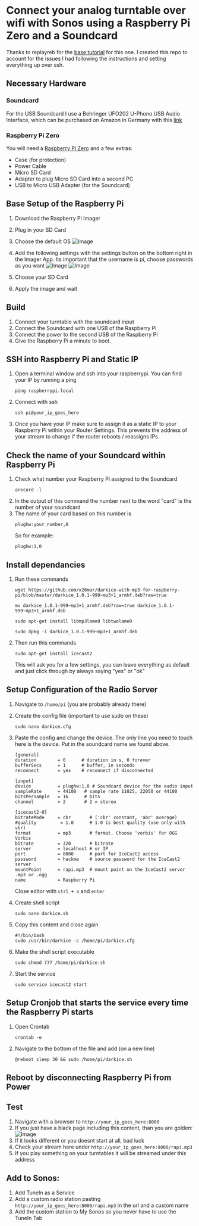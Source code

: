 # Connect your analog turntable over wifi with Sonos using a Raspberry Pi Zero and a Soundcard
Thanks to replayreb for the [base tutorial](https://www.instructables.com/Add-Aux-to-Sonos-Using-Raspberry-Pi/) for this one. I created this repo to account for the issues I had following the instructions and setting everything up over ssh. 

## Necessary Hardware
### Soundcard
For the USB Soundcard I use a Behringer UFO202 U-Phono USB Audio Interface, which can be purchased on Amazon in Germany with this [link](https://www.amazon.de/-/en/gp/product/B07QGM13RX/ref=ppx_yo_dt_b_search_asin_title?ie=UTF8&psc=1)

### Raspberry Pi Zero
You will need a [Raspberry Pi Zero](https://www.raspberrypi.com/products/raspberry-pi-zero/) and a few extras:
- Case (for protection)
- Power Cable
- Micro SD Card
- Adapter to plug Micro SD Card into a second PC 
- USB to Micro USB Adapter (for the Soundcard)

## Base Setup of the Raspberry Pi
1. Download the Raspberry Pi Imager
2. Plug in your SD Card
3. Choose the default OS
    ![Image](./images/choose_os.png "OS")
4. Add the following settings with the settings button on the bottom right in the Imager App. Its important that the username is pi, choose passwords as you want
    ![Image](./images/settings-1.png "Settings 1")
    ![Image](./images/settings-2.png "Settings 2")

5. Choose your SD Card
6. Apply the image and wait

## Build
1. Connect your turntable with the soundcard input
2. Connect the Soundcard with one USB of the Raspberry Pi
3. Connect the power to the second USB of the Raspberry Pi
4. Give the Raspberry Pi a minute to boot.

## SSH into Raspberry Pi and Static IP
1. Open a terminal window and ssh into your raspberrypi. You can find your IP by running a ping 
    ```
    ping raspberrypi.local
    ```
2. Connect with ssh
    ```
    ssh pi@your_ip_goes_here
    ```
3. Once you have your IP make sure to assign it as a static IP to your Raspberry Pi within your Router Settings. This prevents the address of your stream to change if the router reboots / reassigns IPs

## Check the name of your Soundcard within Raspberry Pi
1. Check what number your Raspberry Pi assigned to the Soundcard
    ```
    arecord -l
    ```
2. In the output of this command the number next to the word "card" is the number of your soundcard
3. The name of your card based on this number is
    ```
    plughw:your_number,0
    ```
    So for example:
    ```
    plughw:1,0
    ```

## Install dependancies
1. Run these commands
    ```
    wget https://github.com/x20mar/darkice-with-mp3-for-raspberry-pi/blob/master/darkice_1.0.1-999~mp3+1_armhf.deb?raw=true

    mv darkice_1.0.1-999~mp3+1_armhf.deb?raw=true darkice_1.0.1-999~mp3+1_armhf.deb

    sudo apt-get install libmp3lame0 libtwolame0

    sudo dpkg -i darkice_1.0.1-999~mp3+1_armhf.deb
    ```
2. Then run this commands
    ```
    sudo apt-get install icecast2
    ```
    This will ask you for a few settings, you can leave everything as default and just click through by always saying "yes" or "ok"

## Setup Configuration of the Radio Server
1. Navigate to `/home/pi` (you are probably already there)
2. Create the config file (important to use sudo on these)
    ```
    sudo nano darkice.cfg
    ```

3. Paste the config and change the device. The only line you need to touch here is the device. Put in the soundcard name we found above.
    ```
    [general]
    duration        = 0      # duration in s, 0 forever
    bufferSecs      = 1      # buffer, in seconds
    reconnect       = yes    # reconnect if disconnected

    [input]
    device          = plughw:1,0 # Soundcard device for the audio input
    sampleRate      = 44100   # sample rate 11025, 22050 or 44100
    bitsPerSample   = 16      # bits
    channel         = 2       # 2 = stereo

    [icecast2-0]
    bitrateMode     = cbr       # ('cbr' constant, 'abr' average)
    #quality         = 1.0      # 1.0 is best quality (use only with vbr)
    format          = mp3       # format. Choose 'vorbis' for OGG Vorbis
    bitrate         = 320       # bitrate
    server          = localhost # or IP
    port            = 8000      # port for IceCast2 access
    password        = hackme    # source password for the IceCast2 server
    mountPoint      = rapi.mp3  # mount point on the IceCast2 server .mp3 or .ogg
    name            = Raspberry Pi
    ```
    Close editor with `ctrl + x` and `enter`
4. Create shell script
    ```
    sudo nano darkice.sh
    ```
5. Copy this content and close again
    ```
    #!/bin/bash
    sudo /usr/bin/darkice -c /home/pi/darkice.cfg
    ```

6. Make the shell script executable
    ```
    sudo chmod 777 /home/pi/darkice.sh
    ```

7. Start the service
    ```
    sudo service icecast2 start
    ```

## Setup Cronjob that starts the service every time the Raspberry Pi starts
1. Open Crontab
    ```
    crontab -e
    ```
2. Navigate to the bottom of the file and add (on a new line)
    ```
    @reboot sleep 30 && sudo /home/pi/darkice.sh
    ``` 

## Reboot by disconnecting Raspberry Pi from Power

## Test
1. Navigate with a browser to `http://your_ip_goes_here:8000`
2. If you just have a black page including this content, than you are golden:
    ![Image](./images/result.png "Result")
3. If it looks different or you doesnt start at all, bad luck
4. Check your stream here under `http://your_ip_goes_here:8000/rapi.mp3`
5. If you play something on your turntables it will be streamed under this address

## Add to Sonos:
1. Add TuneIn as a Service 
2. Add a custom radio station pasting `http://your_ip_goes_here:8000/rapi.mp3` in the url and a custom name
3. Add the custom station to My Sonos so you never have to use the TuneIn Tab


